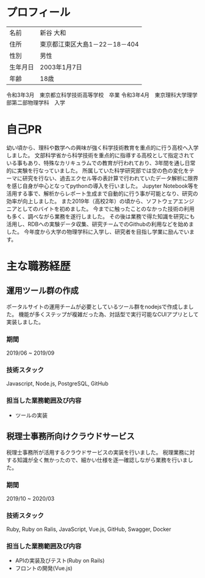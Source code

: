 # プロフィール
|          |                                | 
| -------- | ------------------------------ | 
| 名前     | 新谷 大和                        | 
| 住所     | 東京都江東区大島1－22－18－404     | 
| 性別     | 男性                            | 
| 生年月日  | 2003年1月7日                    | 
| 年齢     | 18歳                            | 
令和3年3月　東京都立科学技術高等学校　卒業
令和3年4月　東京理科大学理学部第二部物理学科　入学
# 自己PR
幼い頃から、理科や数学への興味が強く科学技術教育を重点的に行う高校へ入学しました。
文部科学省から科学技術を重点的に指導する高校として指定されている事もあり、特殊なカリキュラムでの教育が行われており、3年間を通し日常的に実験を行なっていました。
所属していた科学研究部では空の色の変化をテーマに研究を行ない、過去エクセル等の表計算で行われていたデータ解析に限界を感じ自身が中心となってpythonの導入を行いました。
Jupyter Notebook等を活用する事で、解析からレポート生成まで自動的に行う事が可能となり、研究の効率が向上しました。
また2019年（高校2年）の頃から、ソフトウェアエンジニアとしてのバイトを初めました。
今までに触ったことのなかった技術の利用も多く、調べながら業務を遂行しました。
その後は業務で得た知識を研究にも活用し、RDBへの実験データ収集、研究チームでのGithubの利用などを始めました。
今年度から大学の物理学科に入学し、研究者を目指し学業に励んでいます。
# 主な職務経歴
## 運用ツール群の作成
ポータルサイトの運用チームが必要としているツール群をnodejsで作成しました。
機能が多くステップが複雑だった為、対話型で実行可能なCUIアプリとして実装しました。
### 期間
2019/06 ~ 2019/09
### 技術スタック
Javascript, Node.js, PostgreSQL, GitHub
### 担当した業務範囲及び内容
- ツールの実装 
## 税理士事務所向けクラウドサービス
税理士事務所が活用するクラウドサービスの実装を行いました。
税理業務に対する知識が全く無かったので、細かい仕様を逐一確認しながら業務を行いました。
### 期間
2019/10 ~ 2020/03
### 技術スタック
Ruby, Ruby on Ralis, JavaScript, Vue.js, GitHub, Swagger, Docker
### 担当した業務範囲及び内容
- APIの実装及びテスト(Ruby on Rails)
- フロントの開発(Vue.js)